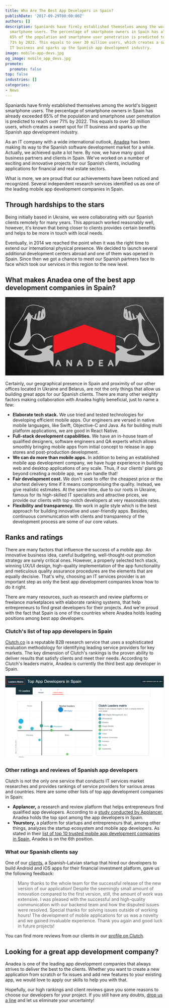```yaml
---
title: Who Are The Best App Developers in Spain?
publishDate: '2017-09-29T00:00:00Z'
authors: []
description: Spaniards have firmly established themselves among the world's biggest
  smartphone users. The percentage of smartphone owners in Spain has already exceeded
  65% of the population and smartphone user penetration is predicted to reach over
  71% by 2022. This equals to over 30 million users, which creates a sweet spot for
  IT business and sparks up the Spanish app development industry.
image: mobile-app-devs.jpg
og_image: mobile_app_devs.jpg
promote:
  promote: false
top: false
industries: []
categories:
- News
---
```


Spaniards have firmly established themselves among the world's biggest smartphone users. The percentage of smartphone owners in Spain has already exceeded 65% of the population and smartphone user penetration is predicted to reach over 71% by 2022. This equals to over 30 million users, which creates a sweet spot for IT business and sparks up the Spanish app development industry.

As an IT company with a wide international outlook, [Anadea](https://anadea.info/) has been making its way to the Spanish software development market for a while. Actually, we achieved quite a lot here. By now, we have many good business partners and clients in Spain. We've worked on a number of exciting and innovative projects for our Spanish clients, including applications for financial and real estate sectors.

What is more, we are proud that our achievements have been noticed and recognized. Several independent research services identified us as one of the leading mobile app development companies in Spain.

## Through hardships to the stars

Being initially based in Ukraine, we were collaborating with our Spanish clients remotely for many years. This approach worked reasonably well, however, it's known that being closer to clients provides certain benefits and helps to be more in touch with local needs.

Eventually, in 2014 we reached the point when it was the right time to extend our international physical presence. We decided to launch several additional development centers abroad and one of them was opened in Spain. Since then we got a chance to meet our Spanish partners face to face which took our services in this region to the new level.

## What makes Anadea one of the best app development companies in Spain?

![What makes Anadea one of the best app developers](anadea-strength.jpg)

Certainly, our geographical presence in Spain and proximity of our other offices located in Ukraine and Belarus, are not the only things that allow us building great apps for our Spanish clients. There are many other weighty factors making collaboration with Anadea highly beneficial, just to name a few:

* **Elaborate tech stack.** We use tried and tested technologies for developing efficient mobile apps. Our engineers are versed in native mobile languages, like Swift, Objective-C and Java. As for building multi platform applications, we are good in React Native.
* **Full-stack development capabilities.** We have an in-house team of qualified designers, software engineers and QA experts which allows smoothly bringing mobile apps from initial concept to release in app stores and post-production development.
* **We can do more than mobile apps.** In addition to being an established mobile app development company, we have huge experience in building web and desktop applications of any scale. Thus, if our clients' plans go beyond creating a mobile app, we can handle that!
* **Fair development cost.** We don't seek to offer the cheapest price or the shortest delivery time if it means compromising the quality. Instead, we give realistic estimates. At the same time, due to our roots in Ukraine, famous for its high-skilled IT specialists and attractive prices, we provide our clients with top-notch developers at very reasonable rates.
* **Flexibility and transparency.** We work in agile style which is the best approach for building innovative and user-friendly apps. Besides, continuous communication with clients and transparency of the development process are some of our core values.

## Ranks and ratings

There are many factors that influence the success of a mobile app. An innovative business idea, careful budgeting, well-thought-out promotion strategy are surely critical ones. However, a properly selected tech stack, winning UX/UI design, high-quality implementation of the app functionality and meticulous quality assurance procedures are the elements that are equally decisive. That's why, choosing an IT services provider is an important step as only the best app development companies know how to do it right.

There are many resources, such as research and review platforms or freelance marketplaces with elaborate ranking systems, that help entrepreneurs to find great developers for their projects. And we're proud with the fact that Spain is one of the countries where Anadea holds leading positions among best app developers.

### Clutch's list of top app developers in Spain

<a href="https://clutch.co/" rel="nofollow" target="_blank">Clutch.co</a> is a reputable B2B research service that uses a sophisticated evaluation methodology for identifying leading service providers for key markets. The key dimension of Clutch's rankings is the proven ability to deliver results that satisfy clients and meet their needs. According to Clutch's leaders matrix, Anadea is currently the third best app developer in Spain.

![Top app developers in Spain by Clutch](spain-top-app-developers-200917.png)

### Other ratings and reviews of Spanish app developers

Clutch is not the only one service that conducts IT services market researches and provides rankings of service providers for various areas and countries. Here are some other lists of top app development companies in Spain:

* **Applancer,** a research and review platform that helps entrepreneurs find qualified app developers. According to a <a href="https://www.applancer.co/blog/hire-these-top-3-trusted-mobile-app-developers-from-spain" rel="nofollow" target="_blank">study conducted by Applancer</a>, Anadea holds the top spot among the app developers in Spain.
* **Yourstory,** a platform for startups and entrepreneurs that, among other things, analyzes the startup ecosystem and mobile app developers. As stated in their <a href="https://yourstory.com/read/67aa125c30-top-10-trusted-mobile-app-development-companies-in-spain-madrid-barcelona" rel="nofollow" target="_blank">list of top 10 trusted mobile app development companies in Spain</a>, Anadea is on the 6th position.

### What our Spanish clients say

One of our [clients](https://anadea.info/projects/viventor), a Spanish-Latvian startup that hired our developers to build Android and iOS apps for their financial investment platform, gave us the following feedback:

> Many thanks to the whole team for the successful release of the new version of our application! Despite the seemingly small amount of innovation compared to the first version, still, the amount of work was extensive. I was pleased with the successful and high-quality communication with our backend team and how the disputed issues were resolved. Special thanks for solving issues outside of working hours! The development of mobile applications for us was a novelty and we gained invaluable experience. Thank you again and good luck in future projects!

You can find more reviews from our clients in our [profile on Clutch](https://clutch.co/profile/anadea).

## Looking for a great app development company?

Anadea is one of the leading app development companies that always strives to deliver the best to the clients. Whether you want to create a new application from scratch or fix issues and add new features to your existing app, we would love to apply our skills to help you with that.

Hopefully, our high rankings and client reviews gave you some reasons to choose our developers for your project. If you still have any doubts, [drop us a line](https://anadea.info/contacts) and let us eliminate your uncertainty!
